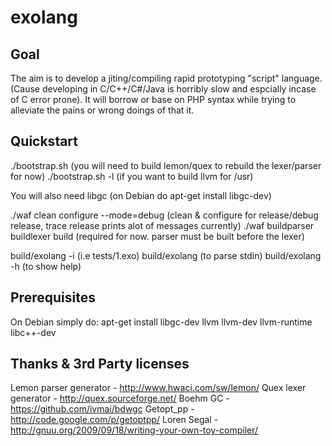 exolang
=======

Goal
----
The aim is to develop a jiting/compiling rapid prototyping "script" language. (Cause developing in C/C++/C#/Java is horribly slow and espcially incase of C error prone).
It will borrow or base on PHP syntax while trying to alleviate the pains or wrong doings of that it.

Quickstart
----------
./bootstrap.sh						(you will need to build lemon/quex to rebuild the lexer/parser for now)
./bootstrap.sh -l					(if you want to build llvm for /usr)

You will also need libgc			(on Debian do apt-get install libgc-dev)

./waf clean configure --mode=debug	(clean & configure for release/debug release, trace release prints alot of messages currently)
./waf buildparser buildlexer build	(required for now. parser must be built before the lexer)

build/exolang -i <filename>			(i.e tests/1.exo)
build/exolang						(to parse stdin)
build/exolang -h					(to show help)

Prerequisites
-------------
On Debian simply do:
apt-get install libgc-dev llvm llvm-dev llvm-runtime libc++-dev


Thanks & 3rd Party licenses
---------------------------
Lemon parser generator	- <http://www.hwaci.com/sw/lemon/>
Quex lexer generator	- <http://quex.sourceforge.net/>
Boehm GC				- <https://github.com/ivmai/bdwgc>
Getopt_pp				- <http://code.google.com/p/getoptpp/>
Loren Segal				- <http://gnuu.org/2009/09/18/writing-your-own-toy-compiler/>
